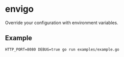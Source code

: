 envigo
======

Override your configuration with environment variables.

## Example

```
HTTP_PORT=8080 DEBUG=true go run examples/example.go
```
